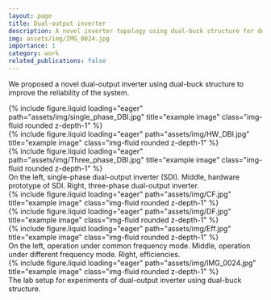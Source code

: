 ```yaml
---
layout: page
title: Dual-output inverter
description: A novel inverter topology using dual-buck structure for dual-output applications
img: assets/img/IMG_0024.jpg
importance: 1
category: work
related_publications: false
---
```


We proposed a novel dual-output inverter using dual-buck structure to improve the reliability of the system.

<div class="row">
    <div class="col-sm mt-3 mt-md-0">
        {% include figure.liquid loading="eager" path="assets/img/single_phase_DBI.jpg" title="example image" class="img-fluid rounded z-depth-1" %}
    </div>
    <div class="col-sm mt-3 mt-md-0">
        {% include figure.liquid loading="eager" path="assets/img/HW_DBI.jpg" title="example image" class="img-fluid rounded z-depth-1" %}
    </div>
    <div class="col-sm mt-3 mt-md-0">
        {% include figure.liquid loading="eager" path="assets/img/Three_phase_DBI.jpg" title="example image" class="img-fluid rounded z-depth-1" %}
    </div>
</div>
<div class="caption">
    On the left, single-phase dual-output inverter (SDI). Middle, hardware prototype of SDI. Right, three-phase dual-output inverter.
</div>

<div class="row">
    <div class="col-sm mt-3 mt-md-0">
        {% include figure.liquid loading="eager" path="assets/img/CF.jpg" title="example image" class="img-fluid rounded z-depth-1" %}
    </div>
    <div class="col-sm mt-3 mt-md-0">
        {% include figure.liquid loading="eager" path="assets/img/DF.jpg" title="example image" class="img-fluid rounded z-depth-1" %}
    </div>
    <div class="col-sm mt-3 mt-md-0">
        {% include figure.liquid loading="eager" path="assets/img/Eff.jpg" title="example image" class="img-fluid rounded z-depth-1" %}
    </div>
</div>
<div class="caption">
    On the left, operation under common frequency mode. Middle, operation under different frequency mode. Right, efficiencies.
</div>


<div class="row">
    <div class="col-sm mt-3 mt-md-0">
        {% include figure.liquid loading="eager" path="assets/img/IMG_0024.jpg" title="example image" class="img-fluid rounded z-depth-1" %}
    </div>
</div>
<div class="caption">
    The lab setup for experiments of dual-output inverter using dual-buck structure.
</div>



